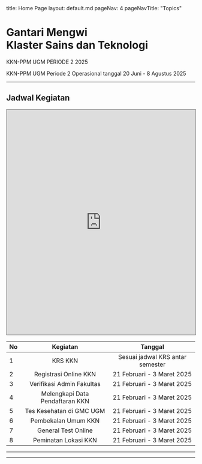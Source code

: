 <frontmatter>
  title: Home Page
  layout: default.md
  pageNav: 4
  pageNavTitle: "Topics"
</frontmatter>

<br>

<div class="bg-primary text-white px-2 py-5 mb-4">
  <div class="container">
    <h1 class="display-5 no-index">Gantari Mengwi<br>Klaster Sains dan Teknologi</h1>
    <p class="lead">KKN-PPM UGM PERIODE 2 2025</p>
  </div>
</div>

<box type="info" theme="info">
    KKN-PPM UGM Periode 2 Operasional tanggal 20 Juni - 8 Agustus 2025
</box>

---

## Jadwal Kegiatan 
<iframe src="https://calendar.google.com/calendar/embed?height=600&wkst=1&ctz=Asia%2FSingapore&showPrint=0&src=YWFnZGV5b2dpcHJhbWFuYUBtYWlsLnVnbS5hYy5pZA&src=Y19jbGFzc3Jvb21lNWU3YzE1NkBncm91cC5jYWxlbmRhci5nb29nbGUuY29t&color=%23039BE5&color=%23202124" style="border:solid 1px #777" width="100%" height="600" frameborder="0" scrolling="no"></iframe>

<panel header="Jadwal KKN-PPM UGM Periode 2 Tahun 2025" peek>


No | Kegiatan               | Tanggal 
:----- | :-------:          | :----: |
1  | KRS KKN                | Sesuai jadwal KRS antar semester |
2  | Registrasi Online KKN  | 21 Februari - 3 Maret 2025    |
3  | Verifikasi Admin Fakultas  | 21 Februari - 3 Maret 2025    |
4  | Melengkapi Data Pendaftaran KKN  | 21 Februari - 3 Maret 2025    |
5  | Tes Kesehatan di GMC UGM  | 21 Februari - 3 Maret 2025    |
6  | Pembekalan Umum KKN  | 21 Februari - 3 Maret 2025    |
7  | General Test Online | 21 Februari - 3 Maret 2025    |
8  | Peminatan Lokasi KKN | 21 Februari - 3 Maret 2025    |

</panel>

---

---
